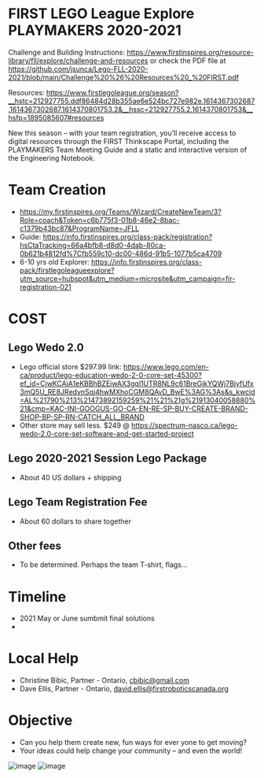 # FIRST LEGO League Explore PLAYMAKERS 2020-2021 

Challenge and Building Instructions: https://www.firstinspires.org/resource-library/fll/explore/challenge-and-resources 
or 
check the PDF file at https://github.com/jsunca/Lego-FLL-2020-2021/blob/main/Challenge%20%26%20Resources%20_%20FIRST.pdf

Resources: 
https://www.firstlegoleague.org/season?__hstc=212927755.ddf86484d28b355ae6e524bc727e982e.1614367302687.1614367302687.1614370801753.2&__hssc=212927755.2.1614370801753&__hsfp=1895085607#resources

New this season – with your team registration, you’ll receive access to digital resources through the FIRST Thinkscape Portal, including the PLAYMAKERS Team Meeting Guide and a static and interactive version of the Engineering Notebook.   

# Team Creation
- https://my.firstinspires.org/Teams/Wizard/CreateNewTeam/3?Role=coach&Token=c6b775f3-01b8-46e2-8bac-c1379b43bc87&ProgramName=JFLL
- Guide: https://info.firstinspires.org/class-pack/registration?hsCtaTracking=66a4bfb8-d8d0-4dab-80ca-0b621b4812fd%7Cfb559c10-dc00-486d-91b5-1077b5ca4709
- 6-10 yrs old Explorer: https://info.firstinspires.org/class-pack/firstlegoleagueexplore?utm_source=hubspot&utm_medium=microsite&utm_campaign=fir-registration-021

# COST
## Lego Wedo 2.0 
- Lego official store $297.99 link: https://www.lego.com/en-ca/product/lego-education-wedo-2-0-core-set-45300?ef_id=CjwKCAiA1eKBBhBZEiwAX3gql1UTR8NL9c61BreGjkYQWj7BjyfUfx3mQ5U_RE8JRedvnSqj4hwMXhoCGM8QAvD_BwE%3AG%3As&s_kwcid=AL%21790%213%21473892159259%21%21%21g%21913040058880%21&cmp=KAC-INI-GOOGUS-GO-CA-EN-RE-SP-BUY-CREATE-BRAND-SHOP-BP-SP-RN-CATCH_ALL_BRAND
- Other store may sell less. $249 @ https://spectrum-nasco.ca/lego-wedo-2.0-core-set-software-and-get-started-project

## Lego 2020-2021 Session Lego Package
- About 40 US dollars + shipping

## Lego Team Registration Fee
- About 60 dollars to share together

## Other fees 
- To be determined. Perhaps the team T-shirt, flags...

# Timeline
- 2021 May or June sumbmit final solutions
- 
# Local Help
- Christine Bibic, Partner - Ontario, cbibic@gmail.com
- Dave Ellis, Partner - Ontario, david.ellis@firstroboticscanada.org

# Objective
- Can you help them create new, fun ways for ever yone to get moving? 
- Your ideas could help change your community – and even the world!

![image](https://user-images.githubusercontent.com/79726839/109363882-94e00b00-785b-11eb-84b4-8db97c5cd4fd.png)
![image](https://user-images.githubusercontent.com/79726839/109363912-af19e900-785b-11eb-8a56-c03e6579cfab.png)


